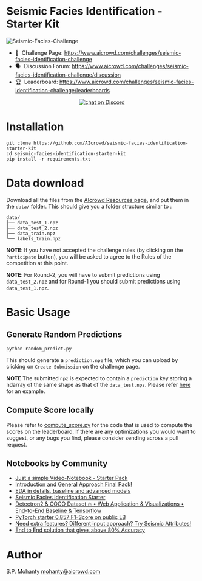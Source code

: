 # Seismic Facies Identification - Starter Kit

![Seismic-Facies-Challenge](https://i.imgur.com/8rBSM1Z.jpeg)


- 💪 &nbsp;Challenge Page: https://www.aicrowd.com/challenges/seismic-facies-identification-challenge
- 🗣️ &nbsp;Discussion Forum: https://www.aicrowd.com/challenges/seismic-facies-identification-challenge/discussion
- 🏆 &nbsp;Leaderboard: https://www.aicrowd.com/challenges/seismic-facies-identification-challenge/leaderboards

<p align="center">
 <a href="https://discord.gg/RC9d7cJ"><img src="https://img.shields.io/discord/657211973435392011?style=for-the-badge" alt="chat on Discord"></a>
</p>

# Installation

```
git clone https://github.com/AIcrowd/seismic-facies-identification-starter-kit
cd seismic-facies-identification-starter-kit
pip install -r requirements.txt
```

# Data download
Download all the files from the [AIcrowd Resources page](https://www.aicrowd.com/challenges/seismic-facies-identification-challenge/dataset_files),
and put them in the `data/` folder. This should give you a folder structure similar to : 

```
data/
├── data_test_1.npz
├── data_test_2.npz
├── data_train.npz
└── labels_train.npz
```


**NOTE**: If you have not accepted the challenge rules (by clicking on the `Participate` button), you will be asked to agree to the Rules of the competition at this point.

**NOTE**: For Round-2, you will have to submit predictions using `data_test_2.npz` and for Round-1 you should submit predictions using `data_test_1.npz`.

# Basic Usage

## Generate Random Predictions
```
python random_predict.py 
```

This should generate a `prediction.npz` file, which you can upload by clicking on `Create Submission` on the challenge page.

**NOTE** The submitted `npz` is expected to contain a `prediction` key storing a ndarray of the same shape as that of the `data_test.npz`.  Please refer [here](https://github.com/AIcrowd/seismic-facies-identification-starter-kit/blob/master/random_predict.py#L34) for an example.

## Compute Score locally 

Please refer to [compute_score.py](compute_score.py) for the code that is used to compute the scores on the leaderboard. If there are any optimizations you would want to suggest, or any bugs you find, please consider sending across a pull request.

## Notebooks by Community

* [Just a simple Video-Notebook - Starter Pack](https://www.aicrowd.com/showcase/explainer-just-a-simple-video-notebook-starter-pack)
* [Introduction and General Approach Final Pack!](https://www.aicrowd.com/showcase/explainer-introduction-and-general-approach-final-pack)
* [EDA in details, baseline and advanced models](https://discourse.aicrowd.com/t/explainer-eda-in-details-baseline-and-advanced-models/3745/1)
* [Seismic Facies Identification Starter](https://discourse.aicrowd.com/t/explainer-seismic-facies-identification-starter-pack/3735)
* [Detectron2 & COCO Dataset 🔥 • Web Application & Visualizations • End-to-End Baseline & Tensorflow](https://discourse.aicrowd.com/t/explainer-detectron2-coco-dataset-web-application-visualizations-end-to-end-baseline-tensorflow/3799/1)
* [PyTorch starter 0.857 F1-Score on public LB](https://discourse.aicrowd.com/t/explainer-pytorch-starter-0-857-f1-score-on-public-lb/3790)
* [Need extra features? Different input approach? Try Seismic Attributes! ](https://discourse.aicrowd.com/t/explainer-need-extra-features-different-input-approach-try-seismic-attributes/3766)
* [End to End solution that gives above 80% Accuracy](https://discourse.aicrowd.com/t/end-to-end-solution-that-gives-above-80-accuracy/3778)

# Author
S.P. Mohanty <mohanty@aicrowd.com>
